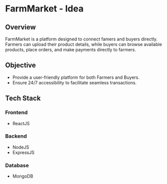 # FarmMarket - Idea

## Overview
FarmMarket is a platform designed to connect famers and buyers directly. Farmers can upload their product details, while buyers can browse available products, place orders, and make payments directly to farmers.

## Objective
- Provide a user-friendly platform for both Farmers and Buyers.
- Ensure 24/7 accessibility to facilitate seamless transactions.

## Tech Stack

### Frontend
- ReactJS

### Backend
- NodeJS
- ExpressJS

### Database
- MongoDB



